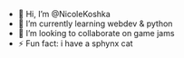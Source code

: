 - 👋 Hi, I’m @NicoleKoshka 
- 🌱 I’m currently learning webdev & python
- 💞️ I’m looking to collaborate on game jams
- ⚡ Fun fact: i have a sphynx cat

<!---
NicoleKoshka/NicoleKoshka is a ✨ special ✨ repository because its `README.md` (this file) appears on your GitHub profile.
You can click the Preview link to take a look at your changes.
--->
